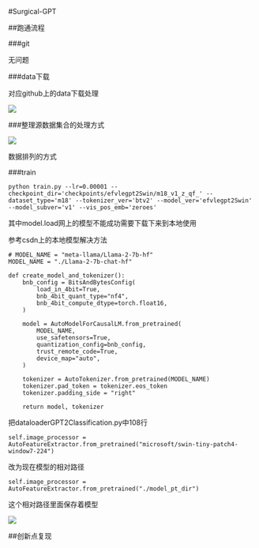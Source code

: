 #Surgical-GPT

##跑通流程

###git

无问题

###data下载

对应github上的data下载处理

![](https://cdn.jsdelivr.net/gh/tj-messi/picture/1738932443290.png)

###整理源数据集合的处理方式

![](https://cdn.jsdelivr.net/gh/tj-messi/picture/1738934115549.png)

数据排列的方式

###train

	python train.py --lr=0.00001 --checkpoint_dir='checkpoints/efvlegpt2Swin/m18_v1_z_qf_' --dataset_type='m18' --tokenizer_ver='btv2' --model_ver='efvlegpt2Swin' --model_subver='v1' --vis_pos_emb='zeroes'

其中model.load网上的模型不能成功需要下载下来到本地使用

参考csdn上的本地模型解决方法

	# MODEL_NAME = "meta-llama/Llama-2-7b-hf"
	MODEL_NAME = "./Llama-2-7b-chat-hf"

	def create_model_and_tokenizer():
	    bnb_config = BitsAndBytesConfig(
	        load_in_4bit=True,
	        bnb_4bit_quant_type="nf4",
	        bnb_4bit_compute_dtype=torch.float16,
	    )
	
	    model = AutoModelForCausalLM.from_pretrained(
	        MODEL_NAME,
	        use_safetensors=True,
	        quantization_config=bnb_config,
	        trust_remote_code=True,
	        device_map="auto",
	    )
	
	    tokenizer = AutoTokenizer.from_pretrained(MODEL_NAME)
	    tokenizer.pad_token = tokenizer.eos_token
	    tokenizer.padding_side = "right"
	
	    return model, tokenizer

把dataloaderGPT2Classification.py中108行

	self.image_processor = AutoFeatureExtractor.from_pretrained("microsoft/swin-tiny-patch4-window7-224")

改为现在模型的相对路径
	
	self.image_processor = AutoFeatureExtractor.from_pretrained("./model_pt_dir")

这个相对路径里面保存着模型

![](https://cdn.jsdelivr.net/gh/tj-messi/picture/1738939317937.png)

##创新点复现